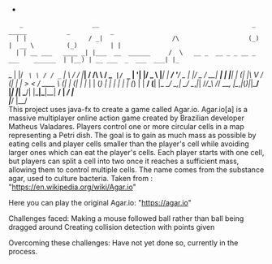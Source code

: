 
*

       _                   __                                          _                  _____           _           _   
      | |                 / _|                   /\                   (_)                |  __ \         (_)         | |  
      | | __ ___   ____ _| |___  __  ______     /  \   __ _  __ _ _ __ _  ___    ______  | |__) | __ ___  _  ___  ___| |_ 
  _   | |/ _` \ \ / / _` |  _\ \/ / |______|   / /\ \ / _` |/ _` | '__| |/ _ \  |______| |  ___/ '__/ _ \| |/ _ \/ __| __|
 | |__| | (_| |\ V / (_| | |  >  <            / ____ \ (_| | (_| | |_ | | (_) |          | |   | | | (_) | |  __/ (__| |_ 
  \____/ \__,_| \_/ \__,_|_| /_/\_\          /_/    \_\__, |\__,_|_(_)|_|\___/           |_|   |_|  \___/| |\___|\___|\__|
                                                       __/ |                                            _/ |              
                                                      |___/                                            |__/               
This project uses java-fx to create a game called Agar.io.
Agar.io[a] is a massive multiplayer online action game created by Brazilian developer Matheus Valadares. Players control one or more circular cells in a map representing a Petri dish. 
The goal is to gain as much mass as possible by eating cells and player cells smaller than the player's cell while avoiding larger ones which can eat the player's cells. 
Each player starts with one cell, but players can split a cell into two once it reaches a sufficient mass, allowing them to control multiple cells. The name comes from the substance agar, used to culture bacteria.
Taken from : "https://en.wikipedia.org/wiki/Agar.io"

Here you can play the original Agar.io: "https://agar.io"

Challenges faced:
Making a mouse followed ball rather than ball being dragged around
Creating collision detection with points given

Overcoming these challenges:
Have not yet done so, currently in the process.
